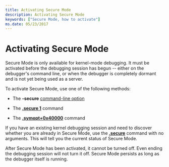 ```yaml
---
title: Activating Secure Mode
description: Activating Secure Mode
keywords: ["Secure Mode, how to activate"]
ms.date: 05/23/2017
---
```


# Activating Secure Mode


Secure Mode is only available for kernel-mode debugging. It must be activated before the debugging session has begun -- either on the debugger's command line, or when the debugger is completely dormant and is not yet being used as a server.

To activate Secure Mode, use one of the following methods:

-   The **-secure** [command-line option](command-line-options.md)

-   The [**.secure 1**](../debuggercmds/-secure--activate-secure-mode-.md) command

-   The [**.symopt+0x40000**](../debuggercmds/-symopt--set-symbol-options-.md) command

If you have an existing kernel debugging session and need to discover whether you are already in Secure Mode, use the [**.secure**](../debuggercmds/-secure--activate-secure-mode-.md) command with no arguments. This will tell you the current status of Secure Mode.

After Secure Mode has been activated, it cannot be turned off. Even ending the debugging session will not turn it off. Secure Mode persists as long as the debugger itself is running.

 

 